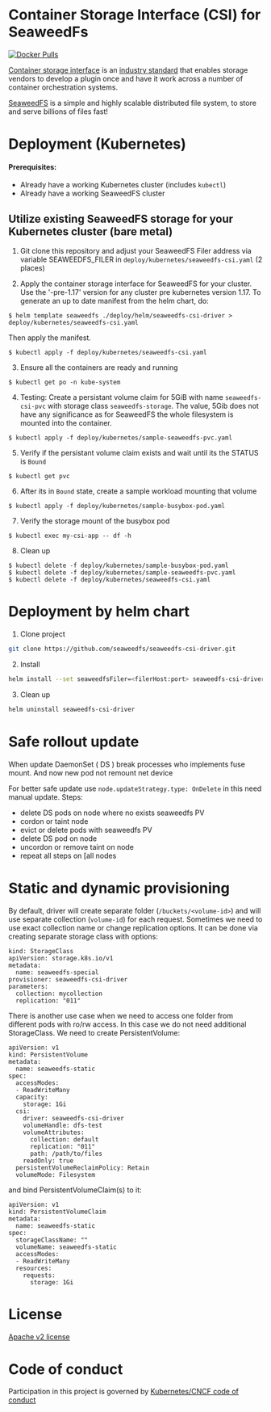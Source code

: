 # Container Storage Interface (CSI) for SeaweedFs

[![Docker Pulls](https://img.shields.io/docker/pulls/chrislusf/seaweedfs-csi-driver.svg?maxAge=4800)](https://hub.docker.com/r/chrislusf/seaweedfs-csi-driver/)

[Container storage interface](https://kubernetes-csi.github.io/docs/) is an [industry standard](https://github.com/container-storage-interface/spec/blob/master/spec.md) that enables storage vendors to develop a plugin once and have it work across a number of container orchestration systems.

[SeaweedFS](https://github.com/chrislusf/seaweedfs) is a simple and highly scalable distributed file system, to store and serve billions of files fast!

# Deployment (Kubernetes)
#### Prerequisites:
* Already have a working Kubernetes cluster (includes `kubectl`)
* Already have a working SeaweedFS cluster

## Utilize existing SeaweedFS storage for your Kubernetes cluster (bare metal)

1. Git clone this repository and adjust your SeaweedFS Filer address via variable SEAWEEDFS_FILER in `deploy/kubernetes/seaweedfs-csi.yaml` (2 places)

2. Apply the container storage interface for SeaweedFS for your cluster.  Use the '-pre-1.17' version for any cluster pre kubernetes version 1.17.  To generate an up to date manifest from the helm chart, do:

```
$ helm template seaweedfs ./deploy/helm/seaweedfs-csi-driver > deploy/kubernetes/seaweedfs-csi.yaml
```
Then apply the manifest.
```
$ kubectl apply -f deploy/kubernetes/seaweedfs-csi.yaml
```
3. Ensure all the containers are ready and running
```
$ kubectl get po -n kube-system
```
4. Testing: Create a persistant volume claim for 5GiB with name `seaweedfs-csi-pvc` with storage class `seaweedfs-storage`. The value, 5Gib does not have any significance as for SeaweedFS the whole filesystem is mounted into the container.
```
$ kubectl apply -f deploy/kubernetes/sample-seaweedfs-pvc.yaml
```
5. Verify if the persistant volume claim exists and wait until its the STATUS is `Bound`
```
$ kubectl get pvc
```
6. After its in `Bound` state, create a sample workload mounting that volume
```
$ kubectl apply -f deploy/kubernetes/sample-busybox-pod.yaml
```
7. Verify the storage mount of the busybox pod
```
$ kubectl exec my-csi-app -- df -h
```
8. Clean up 
```
$ kubectl delete -f deploy/kubernetes/sample-busybox-pod.yaml
$ kubectl delete -f deploy/kubernetes/sample-seaweedfs-pvc.yaml
$ kubectl delete -f deploy/kubernetes/seaweedfs-csi.yaml
```

# Deployment by helm chart

1. Clone project 
```bash
git clone https://github.com/seaweedfs/seaweedfs-csi-driver.git
```
2. Install
```bash
helm install --set seaweedfsFiler=<filerHost:port> seaweedfs-csi-driver ./seaweedfs-csi-driver/deploy/helm/seaweedfs-csi-driver
```

3. Clean up
```bash
helm uninstall seaweedfs-csi-driver
```

# Safe rollout update
When update DaemonSet ( DS ) break processes who implements fuse mount. 
And now new pod not remount net device

For better safe update use ``node.updateStrategy.type: OnDelete`` in this need manual update. Steps:
 - delete DS pods on node where no exists seaweedfs PV
 - cordon or taint node 
 - evict or delete pods with seaweedfs PV
 - delete DS pod on node
 - uncordon or remove taint on node
 - repeat all steps on [all nodes 

# Static and dynamic provisioning

By default, driver will create separate folder (`/buckets/<volume-id>`) and will use separate collection (`volume-id`)
for each request. Sometimes we need to use exact collection name or change replication options.
It can be done via creating separate storage class with options:

```
kind: StorageClass
apiVersion: storage.k8s.io/v1
metadata:
  name: seaweedfs-special
provisioner: seaweedfs-csi-driver
parameters:
  collection: mycollection
  replication: "011"
```

There is another use case when we need to access one folder from different pods with ro/rw access.
In this case we do not need additional StorageClass. We need to create PersistentVolume:

```
apiVersion: v1
kind: PersistentVolume
metadata:
  name: seaweedfs-static
spec:
  accessModes:
  - ReadWriteMany
  capacity:
    storage: 1Gi
  csi:
    driver: seaweedfs-csi-driver
    volumeHandle: dfs-test
    volumeAttributes:
      collection: default
      replication: "011"
      path: /path/to/files
    readOnly: true
  persistentVolumeReclaimPolicy: Retain
  volumeMode: Filesystem
```

and bind PersistentVolumeClaim(s) to it:

```
apiVersion: v1
kind: PersistentVolumeClaim
metadata:
  name: seaweedfs-static
spec:
  storageClassName: ""
  volumeName: seaweedfs-static
  accessModes:
  - ReadWriteMany
  resources:
    requests:
      storage: 1Gi
```

# License
[Apache v2 license](https://www.apache.org/licenses/LICENSE-2.0)

# Code of conduct
Participation in this project is governed by [Kubernetes/CNCF code of conduct](https://github.com/kubernetes/community/blob/master/code-of-conduct.md)
